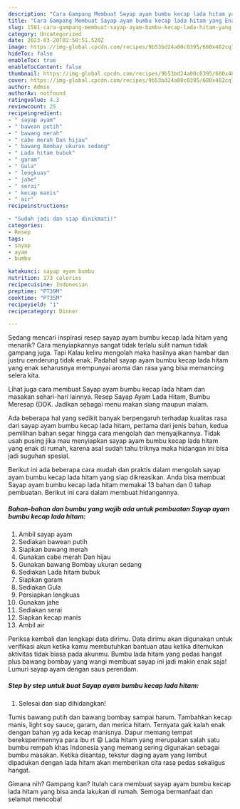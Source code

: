 ```yaml
---
description: "Cara Gampang Membuat Sayap ayam bumbu kecap lada hitam yang Enak Banget}"
title: "Cara Gampang Membuat Sayap ayam bumbu kecap lada hitam yang Enak Banget}"
slug: 1581-cara-gampang-membuat-sayap-ayam-bumbu-kecap-lada-hitam-yang-enak-banget
category: Uncategorized
date: 2023-03-20T02:58:51.520Z
image: https://img-global.cpcdn.com/recipes/9b53bd24a00c0395/680x482cq70/sayap-ayam-bumbu-kecap-lada-hitam-foto-resep-utama.jpg
hideToc: false
enableToc: true
enableTocContent: false
thumbnail: https://img-global.cpcdn.com/recipes/9b53bd24a00c0395/680x482cq70/sayap-ayam-bumbu-kecap-lada-hitam-foto-resep-utama.jpg
cover: https://img-global.cpcdn.com/recipes/9b53bd24a00c0395/680x482cq70/sayap-ayam-bumbu-kecap-lada-hitam-foto-resep-utama.jpg
author: Admin
authorAv: notfound
ratingvalue: 4.3
reviewcount: 25
recipeingredient:
- " sayap ayam"
- " bawean putih"
- " bawang merah"
- " cabe merah Dan hijau"
- " bawang Bombay ukuran sedang"
- " Lada hitam bubuk"
- " garam"
- " Gula"
- " lengkuas"
- " jahe"
- " serai"
- " kecap manis"
- " air"
recipeinstructions:

- "Sudah jadi dan siap dinikmati!"
categories:
- Resep
tags:
- sayap
- ayam
- bumbu

katakunci: sayap ayam bumbu 
nutrition: 173 calories
recipecuisine: Indonesian
preptime: "PT39M"
cooktime: "PT35M"
recipeyield: "1"
recipecategory: Dinner

---
```



Sedang mencari inspirasi resep sayap ayam bumbu kecap lada hitam yang menarik? Cara menyiapkannya sangat tidak terlalu sulit namun tidak gampang juga. Tapi Kalau keliru mengolah maka hasilnya akan hambar dan justru cenderung tidak enak. Padahal sayap ayam bumbu kecap lada hitam yang enak seharusnya mempunyai aroma dan rasa yang bisa memancing selera kita.


Lihat juga cara membuat Sayap ayam bumbu kecap lada hitam dan masakan sehari-hari lainnya. Resep Sayap Ayam Lada Hitam, Bumbu Meresap (DOK. Jadikan sebagai menu makan siang maupun malam.

Ada beberapa hal yang sedikit banyak berpengaruh terhadap kualitas rasa dari sayap ayam bumbu kecap lada hitam, pertama dari jenis bahan, kedua pemilihan bahan segar hingga cara mengolah dan menyajikannya. Tidak usah pusing jika mau menyiapkan sayap ayam bumbu kecap lada hitam yang enak di rumah, karena asal sudah tahu triknya maka hidangan ini bisa jadi suguhan spesial.


Berikut ini ada beberapa cara mudah dan praktis dalam mengolah sayap ayam bumbu kecap lada hitam yang siap dikreasikan. Anda bisa membuat Sayap ayam bumbu kecap lada hitam memakai 13 bahan dan 0 tahap pembuatan. Berikut ini cara dalam membuat hidangannya.

<!--inarticleads1-->

##### Bahan-bahan dan bumbu yang wajib ada untuk pembuatan Sayap ayam bumbu kecap lada hitam:

1. Ambil  sayap ayam
1. Sediakan  bawean putih
1. Siapkan  bawang merah
1. Gunakan  cabe merah Dan hijau
1. Gunakan  bawang Bombay ukuran sedang
1. Sediakan  Lada hitam bubuk
1. Siapkan  garam
1. Sediakan  Gula
1. Persiapkan  lengkuas
1. Gunakan  jahe
1. Sediakan  serai
1. Siapkan  kecap manis
1. Ambil  air


Periksa kembali dan lengkapi data dirimu. Data dirimu akan digunakan untuk verifikasi akun ketika kamu membutuhkan bantuan atau ketika ditemukan aktivitas tidak biasa pada akunmu. Bumbu lada hitam yang pedas hangat plus bawang bombay yang wangi membuat sayap ini jadi makin enak saja! Lumuri sayap ayam dengan saus perendam. 

<!--inarticleads2-->

##### Step by step untuk buat Sayap ayam bumbu kecap lada hitam:


1. Selesai dan siap dihidangkan!

Tumis bawang putih dan bawang bombay sampai harum. Tambahkan kecap manis, light soy sauce, garam, dan merica hitam. Ternyata gak kalah enak dengan bahan yg ada kecap manisnya. Dapur memang tempat bereksperimennya para ibu rt 😄 Lada hitam yang merupakan salah satu bumbu rempah khas Indonesia yang memang sering digunakan sebagai bumbu masakan. Ketika disantap, tekstur daging ayam yang lembut dipadukan dengan lada hitam akan memberikan cita rasa pedas sekaligus hangat. 

Gimana nih? Gampang kan? Itulah cara membuat sayap ayam bumbu kecap lada hitam yang bisa anda lakukan di rumah. Semoga bermanfaat dan selamat mencoba!
